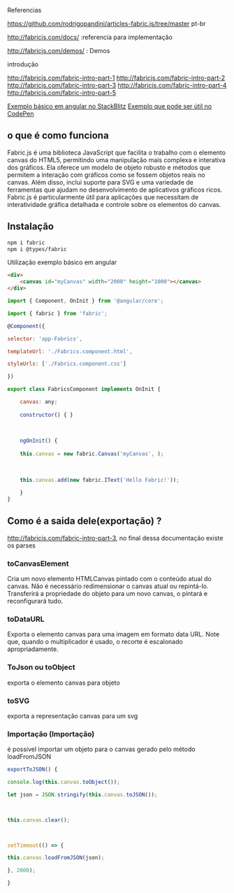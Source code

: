 
Referencias

https://github.com/rodrigopandini/articles-fabric.js/tree/master pt-br

http://fabricjs.com/docs/ :referencia para implementação

http://fabricjs.com/demos/  : Demos


introdução

http://fabricjs.com/fabric-intro-part-1
http://fabricjs.com/fabric-intro-part-2
http://fabricjs.com/fabric-intro-part-3
http://fabricjs.com/fabric-intro-part-4
http://fabricjs.com/fabric-intro-part-5


[Exemplo básico em angular no StackBlitz](https://stackblitz.com/edit/2toad-angular-fabric?file=app%2Fapp.component.ts)
[Exemplo que pode ser útil no CodePen](https://codepen.io/r-w-c/pen/Jjwrbxa)

## o que é como funciona

Fabric.js é uma biblioteca JavaScript que facilita o trabalho com o elemento canvas do HTML5, permitindo uma manipulação mais complexa e interativa dos gráficos. Ela oferece um modelo de objeto robusto e métodos que permitem a interação com gráficos como se fossem objetos reais no canvas. Além disso, inclui suporte para SVG e uma variedade de ferramentas que ajudam no desenvolvimento de aplicativos gráficos ricos. Fabric.js é particularmente útil para aplicações que necessitam de interatividade gráfica detalhada e controle sobre os elementos do canvas.

## Instalação


```sh
npm i fabric
npm i @types/fabric
```



Utilização exemplo básico em angular 

```html
<div>
	<canvas id="myCanvas" width="2000" height="1000"></canvas>
</div>
```

```js
import { Component, OnInit } from '@angular/core';

import { fabric } from 'fabric';

@Component({

selector: 'app-Fabrics',

templateUrl: './Fabrics.component.html',

styleUrls: ['./Fabrics.component.css']

})

export class FabricsComponent implements OnInit {

	canvas: any;
	
	constructor() { }
	
	  
	
	ngOnInit() {
	
	this.canvas = new fabric.Canvas('myCanvas', );
	
	  
	
	this.canvas.add(new fabric.IText('Hello Fabric!'));
	
	}
}

```




## Como é a saida dele(exportação) ?

http://fabricjs.com/fabric-intro-part-3, no final dessa documentação existe os parses 
  
### toCanvasElement

Cria um novo elemento HTMLCanvas pintado com o conteúdo atual do canvas. Não é necessário redimensionar o canvas atual ou repintá-lo. Transferirá a propriedade do objeto para um novo canvas, o pintará e reconfigurará tudo.

### toDataURL

Exporta o elemento canvas para uma imagem em formato data URL. Note que, quando o multiplicador é usado, o recorte é escalonado apropriadamente.

### ToJson ou toObject

exporta o elemento canvas para objeto 

### toSVG

exporta a representação canvas para um svg


### Importação (Importação)

é possível importar um objeto para o canvas gerado pelo método loadFromJSON

```ts
exportToJSON() {

console.log(this.canvas.toObject());

let json = JSON.stringify(this.canvas.toJSON());

  

this.canvas.clear();

  

setTimeout(() => {

this.canvas.loadFromJSON(json);

}, 2000);

}
```

